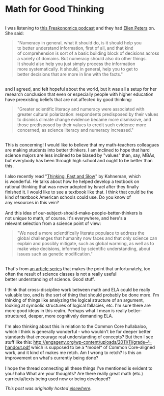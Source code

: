 # Math for Good Thinking

<div>
<br>I was listening to <a href="http://www.freakonomics.com/2011/11/23/the-truth-is-out-there%E2%80%A6isn%E2%80%99t-it-a-new-freakonomics-radio-podcast/">this Freakonomics podcast</a> and they had <a href="http://faculty.psy.ohio-state.edu/peters/">Ellen Peters</a> on. She said:<br><blockquote class="tr_bq">"Numeracy in general, what it should do, is it should help you to better understand information, first of all, and that kind of comprehension is sort of a basic building block of decisions across a variety of domains. But numeracy should also do other things. It should also help you just simply process the information more systematically. It should, in general, help you to get to better decisions that are more in line with the facts."</blockquote>
<br>and I agreed, and felt hopeful about the world, but it was all a setup for her research conclusion that even or especially people with higher education have preexisting beliefs that are not affected by good thinking:<br><blockquote class="tr_bq">"Greater scientific literacy and numeracy were associated with greater cultural polarization: respondents predisposed by their values to dismiss climate change evidence became more dismissive, and those predisposed by their values to credit such evidence more concerned, as science literacy and numeracy increased."</blockquote>
<br>This is concerning! I would like to believe that my math-teachers colleagues are making students into better thinkers. I am inclined to hope that hard science majors are less inclined to be biased by "values" than, say, MBAs, but everybody has been through high school and ought to be better than this.<br><br>I also recently read "<a href="http://www.amazon.com/Thinking-Fast-Slow-Daniel-Kahneman/dp/0374275637">Thinking, Fast and Slow</a>" by Kahneman, which is wonderful. He talks about how he helped develop a textbook on rational thinking that was never adopted by Israel after they finally finished it. I would like to see a textbook like that. I think that could be the kind of textbook American schools could use. Do you know of any resources in this vein?<br><br>And this idea of our-subject-should-make-people-better-thinkers is not unique to math, of course. It's everywhere, and here's a relevant selection from a science point of view:<br><blockquote class="tr_bq">"We need a more scientifically literate populace to address the global challenges that humanity now faces and that only science can explain and possibly mitigate, such as global warming, as well as to make wise decisions, informed by scientific understanding, about issues such as genetic modification."</blockquote>
<br>That's from <a href="http://www.science20.com/carl_wieman/why_not_try_scientific_approach_science_education">an article series</a> that makes the point that unfortunately, too often the result of science classes is not a really useful better understanding of science. Good stuff.<br><br>I think that cross-discipline work between math and ELA could be really valuable too, and is the sort of thing that should probably be done more. I'm thinking of things like analyzing the logical structure of an argument, looking at symbolic structures of logical fallacies, etc. I'm sure there are more good ideas in this realm. Perhaps what I mean is really better-structured, deeper, more cognitively demanding ELA.<br><br>I'm also thinking about this in relation to the Common Core hullabaloo, which I think is generally wonderful - who wouldn't be for deeper better standards that encourage real understanding of concepts? But then I see stuff like this: <a href="http://engageny.org/wp-content/uploads/2011/11/grade-4-handout.pdf">http://engageny.org/wp-content/uploads/2011/11/grade-4-handout.pdf</a> which is supposed to be a *model* of Common Core-aligned work, and it kind of makes me retch. Am I wrong to retch? Is this an improvement on what's currently being done?<br><br>I hope the thread connecting all these things I've mentioned is evident to you! haha What are your thoughts? Are there really great math (etc.) curricula/texts being used now or being developed?<br>
</div>


*This post was originally hosted [elsewhere](http://planspace.blogspot.com/2012/03/math-for-good-thinking.html).*
